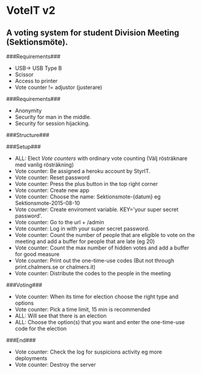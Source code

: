 # VoteIT v2
A voting system for student Division Meeting (Sektionsmöte).
-----------------------------
###Requirements###
* USB-> USB Type B
* Scissor
* Access to printer
* Vote counter != adjustor (justerare)

###Requirements###
* Anonymity
* Security for man in the middle.
* Security for session hijacking.

###Structure###

###Setup###
* ALL: Elect _Vote counters_ with ordinary vote counting (Välj rösträknare med vanlig rösträkning)
* Vote counter: Be assigned a heroku account by StyrIT.
* Vote counter: Reset password
* Vote counter: Press the plus button in the top right corner
* Vote counter: Create new app
* Vote counter: Choose the name: Sektionsmote-{datum} eg Sektionsmote-2015-08-10
* Vote counter: Create enviroment variable. KEY='your super secret password'.
* Vote counter: Go to the url + /admin
* Vote counter: Log in with your super secret password.
* Vote counter: Count the number of people that are eligible to vote on the meeting and add a buffer for people that are late (eg 20)
* Vote counter: Count the max number of hidden votes and add a buffer for good measure
* Vote counter: Print out the one-time-use codes (But not through print.chalmers.se or chalmers.it)
* Vote counter: Distribute the codes to the people in the meeting

###Voting###
* Vote counter: When its time for election choose the right type and options
* Vote counter: Pick a time limit, 15 min is recommended
* ALL: Will see that there is an election 
* ALL: Choose the option(s) that you want and enter the one-time-use code for the election

###End###
* Vote counter: Check the log for suspicions activity eg more deployments
* Vote counter: Destroy the server
